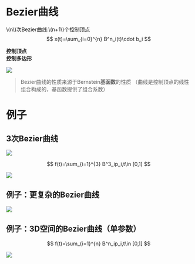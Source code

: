 # Bezier曲线   

\\(n\\)次Bezier曲线:\\(n+1\\)个控制顶点    
$$
x(t)=\sum_{i=0}^{n} B^n_i(t)\cdot b_i
$$

**控制顶点     
控制多边形**

![](../assets/B曲-8.png)    

> Bezier曲线的性质来源于Bernstein**基函数**的性质
（曲线是控制顶点的线性组合构成的，基函数提供了组合系数）

# 例子

## 3次Bezier曲线    

![](../assets/B曲-9.png) 

$$
f(t)=\sum_{i=1}^{3} B^3_ip_i,t\in [0,1]
$$

![](../assets/B曲-10.png) 


## 例子：更复杂的Bezier曲线    

![](../assets/B曲-11.png) 

## 例子：3D空间的Bezier曲线（单参数）   

$$
f(t)=\sum_{i=1}^{n} B^n_ip_i,t\in [0,1]
$$

![](../assets/B曲-12.png) 
